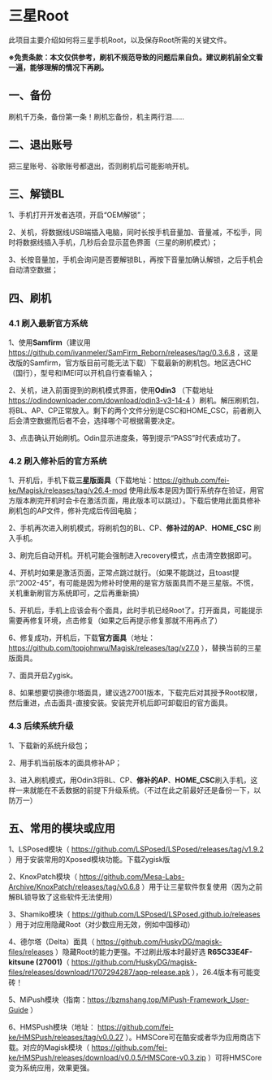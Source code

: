# 三星Root

此项目主要介绍如何将三星手机Root，以及保存Root所需的关键文件。

**※免责条款：本文仅供参考，刷机不规范导致的问题后果自负。建议刷机前全文看一遍，能够理解的情况下再刷。**

## 一、备份

刷机千万条，备份第一条！刷机忘备份，机主两行泪……

## 二、退出账号

把三星账号、谷歌账号都退出，否则刷机后可能影响开机。

## 三、解锁BL

1、手机打开开发者选项，开启“OEM解锁”；

2、关机，将数据线USB端插入电脑，同时长按手机音量加、音量减，不松手，同时将数据线插入手机，几秒后会显示蓝色界面（三星的刷机模式）；

3、长按音量加，手机会询问是否要解锁BL，再按下音量加确认解锁，之后手机会自动清空数据；

## 四、刷机

### 4.1 刷入最新官方系统

1、使用**Samfirm**（建议用 https://github.com/ivanmeler/SamFirm_Reborn/releases/tag/0.3.6.8 ，这是改版的Samfirm，官方版目前可能无法下载）下载最新的刷机包。地区选CHC（国行），型号和IMEI可以开机自行查看输入；

2、关机，进入前面提到的刷机模式界面，使用**Odin3** （下载地址 https://odindownloader.com/download/odin3-v3-14-4 ）刷机。解压刷机包，将BL、AP、CP正常放入。剩下的两个文件分别是CSC和HOME_CSC，前者刷入后会清空数据而后者不会，选择哪个可根据需要决定。

3、点击确认开始刷机。Odin显示进度条，等到提示“PASS”时代表成功了。

### 4.2 刷入修补后的官方系统

1、开机后，手机下载**三星版面具**（下载地址：https://github.com/fei-ke/Magisk/releases/tag/v26.4-mod 使用此版本是因为国行系统存在验证，用官方版本刷完开机时会卡在激活页面，用此版本可以跳过）。下载后使用此面具修补刷机包的AP文件，修补完成后传回电脑；

2、手机再次进入刷机模式，将刷机包的BL、CP、**修补过的AP**、**HOME_CSC** 刷入手机。

3、刷完后自动开机。开机可能会强制进入recovery模式，点击清空数据即可。

4、开机时如果是激活页面，正常点跳过就行。（如果不能跳过，且toast提示“2002-45”，有可能是因为修补时使用的是官方版面具而不是三星版。不慌，关机重新刷官方系统即可，之后再重新搞）

5、开机后，手机上应该会有个面具，此时手机已经Root了。打开面具，可能提示需要再修复环境，点击修复（如果之后再提示修复那就不用再点了）

6、修复成功，开机后，下载**官方面具**（地址： https://github.com/topjohnwu/Magisk/releases/tag/v27.0 ），替换当前的三星版面具。

7、面具开启Zygisk。

8、如果想要切换德尔塔面具，建议选27001版本，下载完后对其授予Root权限，然后重进，点击面具-直接安装。安装完开机后即可卸载旧的官方面具。

### 4.3 后续系统升级

1、下载新的系统升级包；

2、用手机当前版本的面具修补AP；

3、进入刷机模式，用Odin3将BL、CP、**修补的AP**、**HOME_CSC**刷入手机，这样一来就能在不丢数据的前提下升级系统。（不过在此之前最好还是备份一下，以防万一）

## 五、常用的模块或应用

1、LSPosed模块（ https://github.com/LSPosed/LSPosed/releases/tag/v1.9.2 ）用于安装常用的Xposed模块功能。下载Zygisk版

2、KnoxPatch模块（ https://github.com/Mesa-Labs-Archive/KnoxPatch/releases/tag/v0.6.8 ）用于让三星软件恢复使用（因为之前解BL锁导致了这些软件无法使用）

3、Shamiko模块（ https://github.com/LSPosed/LSPosed.github.io/releases ）用于对应用隐藏Root（对少数应用无效，例如中国移动）

4、德尔塔（Delta）面具（ https://github.com/HuskyDG/magisk-files/releases ）隐藏Root的能力更强。不过刷此版本时最好选 **R65C33E4F-kitsune (27001)**（ https://github.com/HuskyDG/magisk-files/releases/download/1707294287/app-release.apk ），26.4版本有可能变砖！

5、MiPush模块（指南：https://bzmshang.top/MiPush-Framework_User-Guide ）

6、HMSPush模块（地址： https://github.com/fei-ke/HMSPush/releases/tag/v0.0.27 ）。HMSCore可在酷安或者华为应用商店下载。对应的Magisk模块（ https://github.com/fei-ke/HMSPush/releases/download/v0.0.5/HMSCore-v0.3.zip ）可将HMSCore变为系统应用，效果更强。